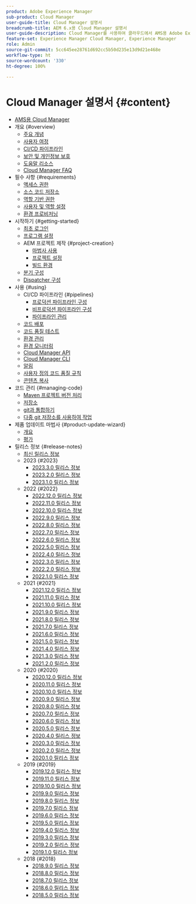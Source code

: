 ```yaml
---
product: Adobe Experience Manager
sub-product: Cloud Manager
user-guide-title: Cloud Manager 설명서
breadcrumb-title: AEM 6.x용 Cloud Manager 설명서
user-guide-description: Cloud Manager를 사용하여 클라우드에서 AMS용 Adobe Experience Manager를 자체 관리하는 방법에 대해 알아보십시오.
feature-set: Experience Manager Cloud Manager, Experience Manager
role: Admin
source-git-commit: 5cc645ee28761d692cc5b50d235e13d9d21e468e
workflow-type: ht
source-wordcount: '330'
ht-degree: 100%

---
```



# Cloud Manager 설명서 {#content}

+ [AMS용 Cloud Manager](introduction.md)
+ 개요 {#overview}
   + [주요 개념](overview/key-concepts.md)
   + [사용자 여정](overview/user-journey.md)
   + [CI/CD 파이프라인](overview/ci-cd-pipelines.md)
   + [보안 및 개인정보 보호](overview/security-and-privacy.md)
   + [도움말 리소스](overview/help-resources.md)
   + [Cloud Manager FAQ](overview/faqs.md)
+ 필수 사항 {#requirements}
   + [액세스 권한](requirements/access-rights.md)
   + [소스 코드 저장소](requirements/source-code-repository.md)
   + [역할 기반 권한](requirements/role-based-permissions.md)
   + [사용자 및 역할 설정](requirements/users-and-roles.md)
   + [환경 프로비저닝](requirements/environment-provisioning.md)
+ 시작하기 {#getting-started}
   + [최초 로그인](getting-started/first-time-login.md)
   + [프로그램 설정](getting-started/program-setup.md)
   + AEM 프로젝트 제작 {#project-creation}
      + [마법사 사용](getting-started/using-the-wizard.md)
      + [프로젝트 설정](getting-started/project-setup.md)
      + [빌드 환경](getting-started/build-environment.md)
   + [분기 구성](getting-started/configuring-branches.md)
   + [Dispatcher 구성](getting-started/dispatcher-configurations.md)
+ 사용 {#using}
   + CI/CD 파이프라인 {#pipelines}
      + [프로덕션 파이프라인 구성](using/production-pipelines.md)
      + [비프로덕션 파이프라인 구성](using/non-production-pipelines.md)
      + [파이프라인 관리](using/managing-pipelines.md)
   + [코드 배포](using/code-deployment.md)
   + [코드 품질 테스트](using/code-quality-testing.md)
   + [환경 관리](using/managing-environments.md)
   + [환경 모니터링](using/monitoring-environments.md)
   + [Cloud Manager API](https://developer.adobe.com/experience-cloud/cloud-manager/reference/api/)
   + [Cloud Manager CLI](https://github.com/adobe/aio-cli-plugin-cloudmanager/blob/main/README.md)
   + [알림](using/notifications.md)
   + [사용자 정의 코드 품질 규칙](using/custom-code-quality-rules.md)
   + [콘텐츠 복사](using/content-copy.md)
+ 코드 관리 {#managing-code}
   + [Maven 프로젝트 버전 처리](managing-code/maven-project-version.md)
   + [저장소](managing-code/repositories.md)
   + [git과 통합하기](managing-code/git-integration.md)
   + [다중 git 저장소를 사용하여 작업](managing-code/multiple-git-repos.md)
+ 제품 업데이트 마법사 {#product-update-wizard}
   + [개요](product-update-wizard/overview.md)
   + [평가](product-update-wizard/evaluation.md)
+ 릴리스 정보 {#release-notes}
   + [최신 릴리스 정보](release-notes/current.md)
   + 2023 {#2023}
      + [2023.3.0 릴리스 정보](release-notes/2023/2023-3-0.md)
      + [2023.2.0 릴리스 정보](release-notes/2023/2023-2-0.md)
      + [2023.1.0 릴리스 정보](release-notes/2023/2023-1-0.md)
   + 2022 {#2022}
      + [2022.12.0 릴리스 정보](release-notes/2022/2022-12-0.md)
      + [2022.11.0 릴리스 정보](release-notes/2022/2022-11-0.md)
      + [2022.10.0 릴리스 정보](release-notes/2022/2022-10-0.md)
      + [2022.9.0 릴리스 정보](release-notes/2022/2022-9-0.md)
      + [2022.8.0 릴리스 정보](release-notes/2022/2022-8-0.md)
      + [2022.7.0 릴리스 정보](release-notes/2022/2022-7-0.md)
      + [2022.6.0 릴리스 정보](release-notes/2022/2022-6-0.md)
      + [2022.5.0 릴리스 정보](release-notes/2022/2022-5-0.md)
      + [2022.4.0 릴리스 정보](release-notes/2022/2022-4-0.md)
      + [2022.3.0 릴리스 정보](release-notes/2022/2022-3-0.md)
      + [2022.2.0 릴리스 정보](release-notes/2022/2022-2-0.md)
      + [2022.1.0 릴리스 정보](release-notes/2022/2022-1-0.md)
   + 2021 {#2021}
      + [2021.12.0 릴리스 정보](release-notes/2021/2021-12-0.md)
      + [2021.11.0 릴리스 정보](release-notes/2021/2021-11-0.md)
      + [2021.10.0 릴리스 정보](release-notes/2021/2021-10-0.md)
      + [2021.9.0 릴리스 정보](release-notes/2021/2021-9-0.md)
      + [2021.8.0 릴리스 정보](release-notes/2021/2021-8-0.md)
      + [2021.7.0 릴리스 정보](release-notes/2021/2021-7-0.md)
      + [2021.6.0 릴리스 정보](release-notes/2021/2021-6-0.md)
      + [2021.5.0 릴리스 정보](release-notes/2021/2021-5-0.md)
      + [2021.4.0 릴리스 정보](release-notes/2021/2021-4-0.md)
      + [2021.3.0 릴리스 정보](release-notes/2021/2021-3-0.md)
      + [2021.2.0 릴리스 정보](release-notes/2021/2021-2-0.md)
   + 2020 {#2020}
      + [2020.12.0 릴리스 정보](release-notes/2020/2020-12-0.md)
      + [2020.11.0 릴리스 정보](release-notes/2020/2020-11-0.md)
      + [2020.10.0 릴리스 정보](release-notes/2020/2020-10-0.md)
      + [2020.9.0 릴리스 정보](release-notes/2020/2020-9-0.md)
      + [2020.8.0 릴리스 정보](release-notes/2020/2020-8-0.md)
      + [2020.7.0 릴리스 정보](release-notes/2020/2020-7-0.md)
      + [2020.6.0 릴리스 정보](release-notes/2020/2020-6-0.md)
      + [2020.5.0 릴리스 정보](release-notes/2020/2020-5-0.md)
      + [2020.4.0 릴리스 정보](release-notes/2020/2020-4-0.md)
      + [2020.3.0 릴리스 정보](release-notes/2020/2020-3-0.md)
      + [2020.2.0 릴리스 정보](release-notes/2020/2020-2-0.md)
      + [2020.1.0 릴리스 정보](release-notes/2020/2020-1-0.md)
   + 2019 {#2019}
      + [2019.12.0 릴리스 정보](release-notes/2019/2019-12-0.md)
      + [2019.11.0 릴리스 정보](release-notes/2019/2019-11-0.md)
      + [2019.10.0 릴리스 정보](release-notes/2019/2019-10-0.md)
      + [2019.9.0 릴리스 정보](release-notes/2019/2019-9-0.md)
      + [2019.8.0 릴리스 정보](release-notes/2019/2019-8-0.md)
      + [2019.7.0 릴리스 정보](release-notes/2019/2019-7-0.md)
      + [2019.6.0 릴리스 정보](release-notes/2019/2019-6-0.md)
      + [2019.5.0 릴리스 정보](release-notes/2019/2019-5-0.md)
      + [2019.4.0 릴리스 정보](release-notes/2019/2019-4-0.md)
      + [2019.3.0 릴리스 정보](release-notes/2019/2019-3-0.md)
      + [2019.2.0 릴리스 정보](release-notes/2019/2019-2-0.md)
      + [2019.1.0 릴리스 정보](release-notes/2019/2019-1-0.md)
   + 2018 {#2018}
      + [2018.9.0 릴리스 정보](release-notes/2018/2018-9-0.md)
      + [2018.8.0 릴리스 정보](release-notes/2018/2018-8-0.md)
      + [2018.7.0 릴리스 정보](release-notes/2018/2018-7-0.md)
      + [2018.6.0 릴리스 정보](release-notes/2018/2018-6-0.md)
      + [2018.5.0 릴리스 정보](release-notes/2018/2018-5-0.md)
